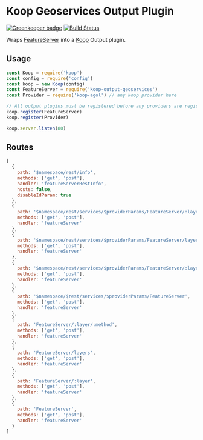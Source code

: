 # Koop Geoservices Output Plugin

[![Greenkeeper badge](https://badges.greenkeeper.io/koopjs/koop-output-geoservices.svg)](https://greenkeeper.io/)
[![Build Status](https://travis-ci.org/koopjs/koop-output-geoservices.svg?branch=master)](https://travis-ci.org/koopjs/koop-output-geoservices)

Wraps [FeatureServer](https://github.com/featureserver/featureserver) into a [Koop](http://koopjs.github.io) Output plugin.

## Usage
```js
const Koop = require('koop')
const config = require('config')
const koop = new Koop(config)
const FeatureServer = require('koop-output-geoservices')
const Provider = require('koop-agol') // any koop provider here

// All output plugins must be registered before any providers are registered
koop.register(FeatureServer)
koop.register(Provider)

koop.server.listen(80)
```

## Routes

```js
[
  {
    path: '$namespace/rest/info',
    methods: ['get', 'post'],
    handler: 'featureServerRestInfo',
    hosts: false,
    disableIdParam: true
  },
  {
    path: '$namespace/rest/services/$providerParams/FeatureServer/:layer/:method',
    methods: ['get', 'post'],
    handler: 'featureServer'
  },
  {
    path: '$namespace/rest/services/$providerParams/FeatureServer/layers',
    methods: ['get', 'post'],
    handler: 'featureServer'
  },
  {
    path: '$namespace/rest/services/$providerParams/FeatureServer/:layer',
    methods: ['get', 'post'],
    handler: 'featureServer'
  },
  {
    path: '$namespace/$rest/services/$providerParams/FeatureServer',
    methods: ['get', 'post'],
    handler: 'featureServer'
  },
  {
    path: 'FeatureServer/:layer/:method',
    methods: ['get', 'post'],
    handler: 'featureServer'
  },
  {
    path: 'FeatureServer/layers',
    methods: ['get', 'post'],
    handler: 'featureServer'
  },
  {
    path: 'FeatureServer/:layer',
    methods: ['get', 'post'],
    handler: 'featureServer'
  },
  {
    path: 'FeatureServer',
    methods: ['get', 'post'],
    handler: 'featureServer'
  }
]
```

